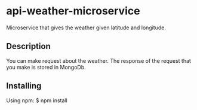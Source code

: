 # api-weather-microservice

Microservice that gives the weather given latitude and longitude. 
## Description
You can make request about the weather. The response of the request that you make is stored in MongoDb.

## Installing

Using npm: 
$ npm install 
